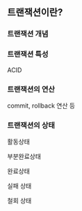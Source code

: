 ## 트랜잭션이란?

### 트랜잭션 개념

### 트랜잭션 특성

ACID

### 트랜잭션의 연산

commit, rollback 연산 등

### 트랜잭션의 상태

활동상태

부분완료상태

완료상태

실패 상태

철회 상태
